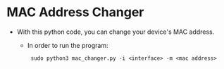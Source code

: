 # MAC Address Changer

* With this python code, you can change your device's MAC address. 

    * In order to run the program: 
      ```
       sudo python3 mac_changer.py -i <interface> -m <mac address>

      ```
